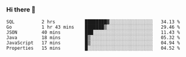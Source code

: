 ### Hi there 👋


<!--START_SECTION:waka-->

```text
SQL          2 hrs           ████████▓░░░░░░░░░░░░░░░░   34.13 %
Go           1 hr 43 mins    ███████▒░░░░░░░░░░░░░░░░░   29.46 %
JSON         40 mins         ███░░░░░░░░░░░░░░░░░░░░░░   11.43 %
Java         18 mins         █▒░░░░░░░░░░░░░░░░░░░░░░░   05.32 %
JavaScript   17 mins         █▒░░░░░░░░░░░░░░░░░░░░░░░   04.94 %
Properties   15 mins         █░░░░░░░░░░░░░░░░░░░░░░░░   04.52 %
```

<!--END_SECTION:waka-->

<!--
**ssrahul96/ssrahul96** is a ✨ _special_ ✨ repository because its `README.md` (this file) appears on your GitHub profile.

Here are some ideas to get you started:

- 🔭 I’m currently working on ...
- 🌱 I’m currently learning ...
- 👯 I’m looking to collaborate on ...
- 🤔 I’m looking for help with ...
- 💬 Ask me about ...
- 📫 How to reach me: ...
- 😄 Pronouns: ...
- ⚡ Fun fact: ...
-->
